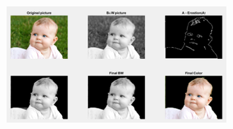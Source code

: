 <img src ="https://github.com/avi8rubin/Software-Projects/blob/master/Lab_6_Boundary/final.PNG?raw=true" />
